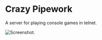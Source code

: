 Crazy Pipework
==============

A server for playing console games in telnet.

![Screenshot.](https://raw.github.com/artyomlaar/Crazy_Pipework/master/misc/screenshot.png)
